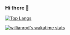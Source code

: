 ### Hi there 👋

<!--
**Jacky-Lzx/Jacky-Lzx** is a ✨ _special_ ✨ repository because its `README.md` (this file) appears on your GitHub profile.

Here are some ideas to get you started:

- 🔭 I’m currently working on ...
- 🌱 I’m currently learning ...
- 👯 I’m looking to collaborate on ...
- 🤔 I’m looking for help with ...
- 💬 Ask me about ...
- 📫 How to reach me: ...
- 😄 Pronouns: ...
- ⚡ Fun fact: ...
-->

<!-- [![Anurag's github stats](https://github-readme-stats.vercel.app/api?username=Jacky-Lzx&count_private=true&show_icons=true&theme=gruvbox)](https://github.com/anuraghazra/github-readme-stats) -->

[![Top Langs](https://github-readme-stats.vercel.app/api/top-langs/?username=Jacky-Lzx&count_private=true&show_icons=true&theme=gruvbox&card_width=445&layout=compact)](https://github.com/anuraghazra/github-readme-stats)

[![willianrod's wakatime stats](https://github-readme-stats.vercel.app/api/wakatime?username=lzx12138&theme=gruvbox&langs_count=5)](https://github.com/anuraghazra/github-readme-stats)
